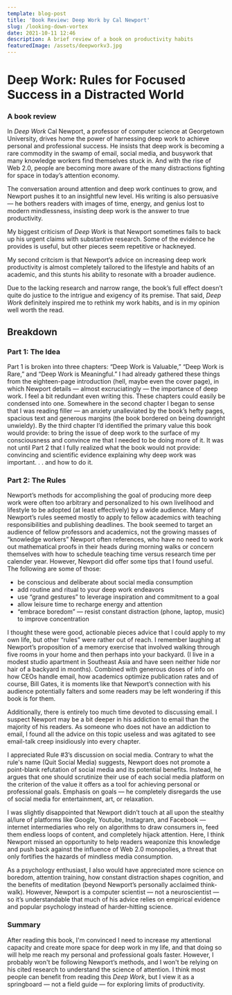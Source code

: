 ```yaml
---
template: blog-post
title: 'Book Review: Deep Work by Cal Newport'
slug: /looking-down-vortex
date: 2021-10-11 12:46
description: A brief review of a book on productivity habits
featuredImage: /assets/deepworkv3.jpg
---
```

# Deep Work: Rules for Focused Success in a Distracted World

### A book review

In *Deep Work* Cal Newport, a professor of computer science at Georgetown University, drives home the power of harnessing deep work to achieve personal and professional success. He insists that deep work is becoming a rare commodity in the swamp of email, social media, and busywork that many knowledge workers find themselves stuck in. And with the rise of Web 2.0, people are becoming more aware of the many distractions fighting for space in today’s attention economy. 

The conversation around attention and deep work continues to grow, and Newport pushes it to an insightful new level. His writing is also persuasive — he bothers readers with images of time, energy, and genius lost to modern mindlessness, insisting deep work is the answer to true productivity.

My biggest criticism of *Deep Work* is that Newport sometimes fails to back up his urgent claims with substantive research. Some of the evidence he provides is useful, but other pieces seem repetitive or hackneyed. 

My second critcism is that Newport’s advice on increasing deep work productivity is almost completely tailored to the lifestyle and habits of an academic, and this stunts his ability to resonate with a broader audience. 

Due to the lacking research and narrow range, the book’s full effect doesn’t quite do justice to the intrigue and exigency of its premise. That said, *Deep Work* definitely inspired me to rethink my work habits, and is in my opinion well worth the read.

## Breakdown

### Part 1: The Idea

Part 1 is broken into three chapters: “Deep Work is Valuable,” “Deep Work is Rare,” and “Deep Work is Meaningful.” I had already gathered these things from the eighteen-page introduction (hell, maybe even the cover page), in which Newport details — almost excruciatingly — the importance of deep work. I feel a bit redundant even writing this. These chapters could easily be condensed into one. Somewhere in the second chapter I began to sense that I was reading filler — an anxiety unalleviated by the book’s hefty pages, spacious text and generous margins (the book bordered on being downright unwieldy). By the third chapter I’d identified the primary value this book would provide: to bring the issue of deep work to the surface of my consciousness and convince me that I needed to be doing more of it. It was not until Part 2 that I fully realized what the book would not provide: convincing and scientific evidence explaining why deep work was important. . . and how to do it.

### Part 2: The Rules

Newport’s methods for accomplishing the goal of producing more deep work were often too arbitrary and personalized to his own livelihood and lifestyle to be adopted (at least effectively) by a wide audience. Many of Newport’s rules seemed mostly to apply to fellow academics with teaching responsibilities and publishing deadlines. The book seemed to target an audience of fellow professors and academics, not the growing masses of “knowledge workers” Newport often references, who have no need to work out mathematical proofs in their heads during morning walks or concern themselves with how to schedule teaching time versus research time per calender year. However, Newport did offer some tips that I found useful. The following are some of those:

- be conscious and deliberate about social media consumption
- add routine and ritual to your deep work endeavors
- use “grand gestures” to leverage inspiration and commitment to a goal
- allow leisure time to recharge energy and attention
- “embrace boredom” — resist constant distraction (phone, laptop, music) to improve concentration

I thought these were good, actionable pieces advice that I could apply to my own life, but other “rules” were rather out of reach. I remember laughing at Newport’s proposition of a memory exercise that involved walking through five rooms in your home and then perhaps into your backyard. (I live in a modest studio apartment in Southeast Asia and have seen neither hide nor hair of a backyard in months). Combined with generous doses of info on how CEOs handle email, how academics optimize publication rates and of course, Bill Gates, it is moments like that Newport’s connection with his audience potentially falters and some readers may be left wondering if this book is for them.

Additionally, there is entirely too much time devoted to discussing email. I suspect Newport may be a bit deeper in his addiction to email than the majority of his readers. As someone who does not have an addiction to email, I found all the advice on this topic useless and was agitated to see email-talk creep insidiously into every chapter.

I appreciated Rule #3’s discussion on social media. Contrary to what the rule's name (Quit Social Media) suggests, Newport does not promote a point-blank refutation of social media and its potential benefits. Instead, he argues that one should scrutinize their use of each social media platform on the criterion of the value it offers as a tool for achieving personal or professional goals. Emphasis on goals — he completely disregards the use of social media for entertainment, art, or relaxation. 

I was slightly disappointed that Newport didn’t touch at all upon the stealthy al/lure of platforms like Google, Youtube, Instagram, and Facebook — internet intermediaries who rely on algorithms to draw consumers in, feed them endless loops of content, and completely hijack attention. Here, I think Newport missed an opportunity to help readers weaponize this knowledge and push back against the influence of Web 2.0 monopolies, a threat that only fortifies the hazards of mindless media consumption. 

As a psychology enthusiast, I also would have appreciated more science on boredom, attention training, how constant distraction shapes cognition, and the benefits of meditation (beyond Newport’s personally acclaimed think-walk). However, Newport is a computer scientist — not a neuroscientist — so it’s understandable that much of his advice relies on empirical evidence and popular psychology instead of harder-hitting science. 

### Summary

After reading this book, I'm convinced I need to increase my attentional capacity and create more space for deep work in my life, and that doing so will help me reach my personal and professional goals faster. However, I probably won't be following Newport’s methods, and I won't be relying on his cited research to understand the science of attention. I think most people can benefit from reading this *Deep Work*, but I view it as a springboard — not a field guide — for exploring limits of productivity.
